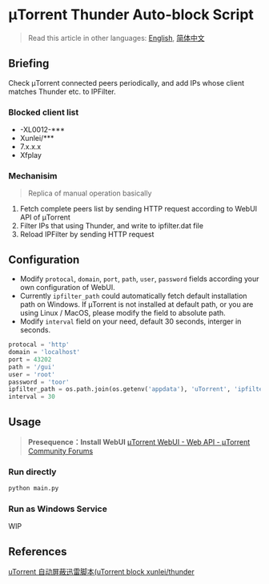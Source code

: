 # μTorrent Thunder Auto-block Script

> Read this article in other languages: [English](/docs/en_us.md), [简体中文](/docs/zh_cn.md)

## Briefing

Check μTorrent connected peers periodically, and add IPs whose client matches Thunder etc. to IPFilter.

### Blocked client list

- -XL0012-***
- Xunlei/***
- 7.x.x.x
- Xfplay

### Mechanisim

> Replica of manual operation basically

1. Fetch complete peers list by sending HTTP request according to WebUI API of μTorrent
2. Filter IPs that using Thunder, and write to ipfilter.dat file
3. Reload IPFilter by sending HTTP request

## Configuration

- Modify `protocal`, `domain`, `port`, `path`, `user`, `password` fields according your own configuration of WebUI.
- Currently `ipfilter_path` could automatically fetch default installation path on Windows. If μTorrent is not installed at default path, or you are using Linux / MacOS, please modify the field to absolute path.
- Modify `interval` field on your need, default 30 seconds, interger in seconds.

``` python
protocal = 'http'
domain = 'localhost'
port = 43202
path = '/gui'
user = 'root'
password = 'toor'
ipfilter_path = os.path.join(os.getenv('appdata'), 'uTorrent', 'ipfilter.dat')
interval = 30
```

## Usage

> **Presequence：Install WebUI**
> [μTorrent WebUI - Web API - μTorrent Community Forums](https://forum.utorrent.com/topic/49588-μtorrent-webui/)

### Run directly

``` sh
python main.py
```

### Run as Windows Service

WIP

## References

[uTorrent 自动屏蔽迅雷脚本(uTorrent block xunlei/thunder](https://www.v2ex.com/t/509327)
